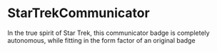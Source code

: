 # StarTrekCommunicator
In the true spirit of Star Trek, this communicator badge is completely autonomous, while fitting in the form factor of an original badge
